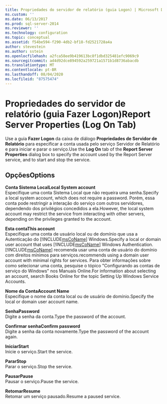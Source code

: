 ```yaml
---
title: Propriedades do servidor de relatório (guia Logon) | Microsoft Docs
ms.custom: ''
ms.date: 06/13/2017
ms.prod: sql-server-2014
ms.reviewer: ''
ms.technology: configuration
ms.topic: conceptual
ms.assetid: f54be594-f290-4db2-bf18-fd2521728a4a
author: stevestein
ms.author: sstein
ms.openlocfilehash: a2fca58ee9b419613bc8f1dbd325481efc9069c9
ms.sourcegitcommit: ad4d92dce894592a259721a1571b1d8736abacdb
ms.translationtype: MT
ms.contentlocale: pt-BR
ms.lasthandoff: 08/04/2020
ms.locfileid: "87575474"
---
```

# <a name="report-server-properties-log-on-tab"></a><span data-ttu-id="67261-102">Propriedades do servidor de relatório (guia Fazer Logon)</span><span class="sxs-lookup"><span data-stu-id="67261-102">Report Server Properties (Log On Tab)</span></span>
  <span data-ttu-id="67261-103">Use a guia **Fazer Logon** da caixa de diálogo **Propriedades de Servidor de Relatório** para especificar a conta usada pelo serviço Servidor de Relatório e para iniciar e parar o serviço.</span><span class="sxs-lookup"><span data-stu-id="67261-103">Use the **Log On** tab of the **Report Server Properties** dialog box to specify the account used by the Report Server service, and to start and stop the service.</span></span>  
  
## <a name="options"></a><span data-ttu-id="67261-104">Opções</span><span class="sxs-lookup"><span data-stu-id="67261-104">Options</span></span>  
 <span data-ttu-id="67261-105">**Conta Sistema Local**</span><span class="sxs-lookup"><span data-stu-id="67261-105">**Local System account**</span></span>  
 <span data-ttu-id="67261-106">Especifique uma conta Sistema Local que não requeira uma senha.</span><span class="sxs-lookup"><span data-stu-id="67261-106">Specify a local system account, which does not require a password.</span></span> <span data-ttu-id="67261-107">Porém, essa conta pode restringir a interação do serviço com outros servidores, dependendo dos privilégios concedidos a ela.</span><span class="sxs-lookup"><span data-stu-id="67261-107">However, the local system account may restrict the service from interacting with other servers, depending on the privileges granted to the account.</span></span>  
  
 <span data-ttu-id="67261-108">**Esta conta**</span><span class="sxs-lookup"><span data-stu-id="67261-108">**This account**</span></span>  
 <span data-ttu-id="67261-109">Especifique uma conta de usuário local ou de domínio que usa a Autenticação do [!INCLUDE[msCoName](../../includes/msconame-md.md)] Windows.</span><span class="sxs-lookup"><span data-stu-id="67261-109">Specify a local or domain user account that uses [!INCLUDE[msCoName](../../includes/msconame-md.md)] Windows Authentication.</span></span> [!INCLUDE[msCoName](../../includes/msconame-md.md)] <span data-ttu-id="67261-110">recomenda usar uma conta de usuário do domínio com direitos mínimos para serviços.</span><span class="sxs-lookup"><span data-stu-id="67261-110">recommends using a domain user account with minimal rights for services.</span></span> <span data-ttu-id="67261-111">Para obter informações sobre como selecionar uma conta, pesquise o tópico "Configurando as contas de serviço do Windows" nos Manuais Online.</span><span class="sxs-lookup"><span data-stu-id="67261-111">For information about selecting an account, search Books Online for the topic Setting Up Windows Service Accounts.</span></span>  
  
 <span data-ttu-id="67261-112">**Nome da Conta**</span><span class="sxs-lookup"><span data-stu-id="67261-112">**Account Name**</span></span>  
 <span data-ttu-id="67261-113">Especifique o nome da conta local ou de usuário de domínio.</span><span class="sxs-lookup"><span data-stu-id="67261-113">Specify the local or domain user account name.</span></span>  
  
 <span data-ttu-id="67261-114">**Senha**</span><span class="sxs-lookup"><span data-stu-id="67261-114">**Password**</span></span>  
 <span data-ttu-id="67261-115">Digite a senha da conta.</span><span class="sxs-lookup"><span data-stu-id="67261-115">Type the password of the account.</span></span>  
  
 <span data-ttu-id="67261-116">**Confirmar senha**</span><span class="sxs-lookup"><span data-stu-id="67261-116">**Confirm password**</span></span>  
 <span data-ttu-id="67261-117">Digite a senha da conta novamente.</span><span class="sxs-lookup"><span data-stu-id="67261-117">Type the password of the account again.</span></span>  
  
 <span data-ttu-id="67261-118">**Iniciar**</span><span class="sxs-lookup"><span data-stu-id="67261-118">**Start**</span></span>  
 <span data-ttu-id="67261-119">Inicie o serviço.</span><span class="sxs-lookup"><span data-stu-id="67261-119">Start the service.</span></span>  
  
 <span data-ttu-id="67261-120">**Parar**</span><span class="sxs-lookup"><span data-stu-id="67261-120">**Stop**</span></span>  
 <span data-ttu-id="67261-121">Parar o serviço.</span><span class="sxs-lookup"><span data-stu-id="67261-121">Stop the service.</span></span>  
  
 <span data-ttu-id="67261-122">**Pausar**</span><span class="sxs-lookup"><span data-stu-id="67261-122">**Pause**</span></span>  
 <span data-ttu-id="67261-123">Pausar o serviço.</span><span class="sxs-lookup"><span data-stu-id="67261-123">Pause the service.</span></span>  
  
 <span data-ttu-id="67261-124">**Retomar**</span><span class="sxs-lookup"><span data-stu-id="67261-124">**Resume**</span></span>  
 <span data-ttu-id="67261-125">Retomar um serviço pausado.</span><span class="sxs-lookup"><span data-stu-id="67261-125">Resume a paused service.</span></span>  
  
  
